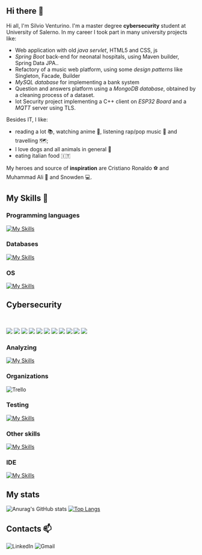 ## Hi there 👋
Hi all, I'm Silvio Venturino. I'm a master degree **cybersecurity** student at University of Salerno. In my career I took part in many university projects like:
* Web application with old *java servlet*, HTML5 and CSS, js
* *Spring Boot* back-end for neonatal hospitals, using Maven builder, Spring Data JPA..
* Refactory of a music web platform, using some *design patterns* like Singleton, Facade, Builder
* *MySQL database* for implementing a bank system
* Question and answers platform using a *MongoDB database*, obtained by a cleaning process of a dataset.
* Iot Security project implementing a C++ client on *ESP32 Board* and a *MQTT* server using TLS.

Besides IT, I like:
* reading a lot :books:, watching anime 🎦, listening rap/pop music 🎵 and travelling 🗺️;
* I love dogs and all animals in general :dog:
* eating italian food :it:

My heroes and source of **inspiration** are Cristiano Ronaldo ⚽ and Muhammad Ali 🥊 and Snowden 💻.

## My Skills :mag_right:

### Programming languages
<!--![C](https://img.shields.io/badge/c-%2300599C.svg?style=for-the-badge&logo=c&logoColor=white)
![Java](https://img.shields.io/badge/java-%23ED8B00.svg?style=for-the-badge&logo=openjdk&logoColor=white)
![Python](https://img.shields.io/badge/python-3670A0?style=for-the-badge&logo=python&logoColor=ffdd54)
![Arduino](https://img.shields.io/badge/-Arduino-00979D?style=for-the-badge&logo=Arduino&logoColor=white)
![Spring](https://img.shields.io/badge/spring-%236DB33F.svg?style=for-the-badge&logo=spring&logoColor=white)-->
[![My Skills](https://skillicons.dev/icons?i=java,arduino,spring,python&theme=light)](https://skillicons.dev) 

### Databases
[![My Skills](https://skillicons.dev/icons?i=mysql,postgres,mongodb&theme=light)](https://skillicons.dev) 

### OS 
[![My Skills](https://skillicons.dev/icons?i=linux,redhat&theme=light)](https://skillicons.dev) 

## Cybersecurity
<br>

![](https://img.shields.io/badge/Cryptography-DES-informational?style=flat&logo=DES&logoColor=white&color=539bf5)
![](https://img.shields.io/badge/Cryptography-AES-informational?style=flat&logo=AES&logoColor=white&color=539bf5)
![](https://img.shields.io/badge/Cryptography-RSA-informational?style=flat&logo=RSA&logoColor=white&color=539bf5)
![](https://img.shields.io/badge/Cryptography-MAC-informational?style=flat&logo=MAC&logoColor=white&color=539bf5)
![](https://img.shields.io/badge/Cryptography-HMAC-informational?style=flat&logo=HMAC&logoColor=white&color=539bf5)
![](https://img.shields.io/badge/Cryptography-Hashing-informational?style=flat&logo=Hashing&logoColor=white&color=539bf5)
![](https://img.shields.io/badge/Cryptography-Digital_Signatures-informational?style=flat&logo=Digital_Signatures&logoColor=white&color=539bf5)
![](https://img.shields.io/badge/Cryptography-TLS-informational?style=flat&logo=tls&logoColor=white&color=539bf5)
![](https://img.shields.io/badge/Linux_ACL-ip_tables-informational?style=flat&logo=ip_tables&logoColor=white&color=539bf5)
![](https://img.shields.io/badge/VM-VirtualBox-informational?style=flat&logo=VirtualBox&logoColor=white&color=539bf5)
![](https://img.shields.io/badge/VM-GNS3-informational?style=flat&logo=GNS3&logoColor=white&color=539bf5)
<br>

### Analyzing
[![My Skills](https://skillicons.dev/icons?i=prometheus,grafana&theme=light)](https://skillicons.dev) 

### Organizations
![Trello](https://img.shields.io/badge/Trello-%23026AA7.svg?style=for-the-badge&logo=Trello&logoColor=white)

### Testing
[![My Skills](https://skillicons.dev/icons?i=selenium,jacoco&theme=light)](https://skillicons.dev) 

### Other skills
[![My Skills](https://skillicons.dev/icons?i=hibernate,docker,git&theme=light)](https://skillicons.dev) 

### IDE
[![My Skills](https://skillicons.dev/icons?i=idea,eclipse,atom,vscode,arduino,pycharm&theme=light)](https://skillicons.dev) 

## My stats
![Anurag's GitHub stats](https://github-readme-stats.vercel.app/api?username=silvio2804&theme=tokyonight&show_icons=true)
[![Top Langs](https://github-readme-stats.vercel.app/api/top-langs/?username=silvio2804&layout=donut)](https://github.com/anuraghazra/github-readme-stats)

## Contacts 📫
![LinkedIn](https://img.shields.io/badge/linkedin-%230077B5.svg?style=for-the-badge&logo=linkedin&logoColor=white)
![Gmail](https://img.shields.io/badge/Gmail-D14836?style=for-the-badge&logo=gmail&logoColor=white)





